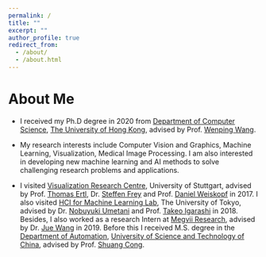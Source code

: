 ```yaml
---
permalink: /
title: ""
excerpt: ""
author_profile: true
redirect_from: 
  - /about/
  - /about.html
---
```


# About Me
* I received my Ph.D degree in 2020 from [Department of Computer Science](https://www.cs.hku.hk), [The University of Hong Kong](https://www.hku.hk), advised by Prof. [Wenping Wang](https://www.cs.hku.hk/people/academic-staff/wenping).  

* My research interests include Computer Vision and Graphics, Machine Learning, Visualization, Medical Image Processing. I am also interested in developing new machine learning and AI methods to solve challenging research problems and applications.

* I visited [Visualization Research Centre](https://www.visus.uni-stuttgart.de/en), University of Stuttgart, advised by Prof. [Thomas Ertl](https://scholar.google.com/citations?user=qFQ9jHkAAAAJ&hl=zh-CN), Dr. [Steffen Frey](https://freysn.github.io) and Prof. [Daniel Weiskopf](https://scholar.google.com/citations?user=sclEgM4AAAAJ&hl=zh-CN) in 2017. I also visited [HCI for Machine Learning Lab](https://www-ui.is.s.u-tokyo.ac.jp/crest/members.html), The University of Tokyo, advised by Dr. [Nobuyuki Umetani](http://www.nobuyuki-umetani.com) and Prof. [Takeo Igarashi](https://www-ui.is.s.u-tokyo.ac.jp/~takeo/index.html) in 2018. Besides, I also worked as a research Intern at [Megvii Research](https://en.megvii.com), advised by Dr. [Jue Wang](https://www.juew.org) in 2019.
Before this I received M.S. degree in the [Department of Automation](https://auto.ustc.edu.cn/en/index.php), [University of Science and Technology of China](http://en.ustc.edu.cn), advised by Prof. [Shuang Cong](https://scholar.google.com.hk/citations?hl=en&user=2oPsqNQAAAAJ&view_op=list_works).  
